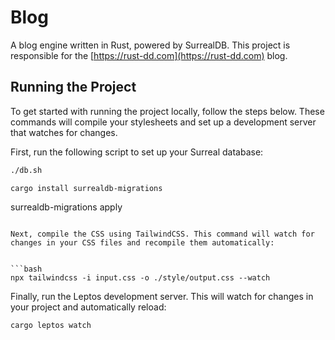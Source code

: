 # Blog

A blog engine written in Rust, powered by SurrealDB. This project is responsible for the [https://rust-dd.com](https://rust-dd.com) blog.

## Running the Project

To get started with running the project locally, follow the steps below. These commands will compile your stylesheets and set up a development server that watches for changes.

First, run the following script to set up your Surreal database:

```bash
./db.sh
```

```
cargo install surrealdb-migrations

```
surrealdb-migrations apply
```

Next, compile the CSS using TailwindCSS. This command will watch for changes in your CSS files and recompile them automatically:


```bash
npx tailwindcss -i input.css -o ./style/output.css --watch
```

Finally, run the Leptos development server. This will watch for changes in your project and automatically reload:


```bash
cargo leptos watch
```
